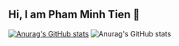 ## Hi, I am Pham Minh Tien 👋

[![Anurag's GitHub stats](https://github-readme-stats.vercel.app/api?username=Mystogan602)](https://github.com/Mystogan602/github-readme-stats)
![Anurag's GitHub stats](https://github-readme-stats.vercel.app/api?username=Mystogan602&show_icons=true&theme=radical)
<!--
**Mystogan602/Mystogan602** is a ✨ _special_ ✨ repository because its `README.md` (this file) appears on your GitHub profile.

Here are some ideas to get you started:

- 🔭 I’m currently working on ...
- 🌱 I’m currently learning ...
- 👯 I’m looking to collaborate on ...
- 🤔 I’m looking for help with ...
- 💬 Ask me about ...
- 📫 How to reach me: ...
- 😄 Pronouns: ...
- ⚡ Fun fact: ...
-->
